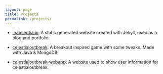 ```yaml
---
layout: page
title: Projects
permalink: /projects/
---
```

- <a href="https://github.com/inabsencia/inabsentia.io">inabsentia.io</a>: A static generated website created with Jekyll, used as a blog and portfolio.

- <a href="https://github.com/inabsencia/celestialoutbreak">celestialoutbreak</a>: A breakout inspired game with some tweaks. Made with Java & MongoDB.

- <a href="https://github.com/inabsencia/celestialoutbreak-webapp">celestialoutbreak-webapp</a>: A website used to show user information for celestialoutbreak.
